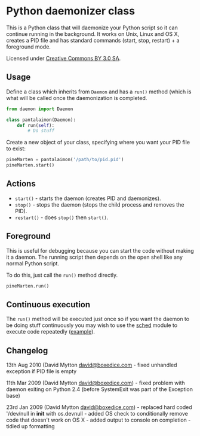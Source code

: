 # Python daemonizer class

This is a Python class that will daemonize your Python script so it can continue running in the background.
It works on Unix, Linux and OS X, creates a PID file and
has standard commands (start, stop, restart) + a foreground mode.

Licensed under [Creative Commons BY 3.0 SA][4].


## Usage

Define a class which inherits from `Daemon` and has a `run()` method
(which is what will be called once the daemonization is completed.

```python
from daemon import Daemon

class pantalaimon(Daemon):
    def run(self):
        # Do stuff
```

Create a new object of your class, specifying where you want your PID file to exist:

```python
pineMarten = pantalaimon('/path/to/pid.pid')
pineMarten.start()
```


## Actions

* `start()` - starts the daemon (creates PID and daemonizes).
* `stop()` - stops the daemon (stops the child process and removes the PID).
* `restart()` - does `stop()` then `start()`.


## Foreground

This is useful for debugging because you can start the code without making it a daemon.
The running script then depends on the open shell like any normal Python script.

To do this, just call the `run()` method directly.

```python
pineMarten.run()
```


## Continuous execution

The `run()` method will be executed just once so
if you want the daemon to be doing stuff continuously
you may wish to use the [sched][1] module to execute code repeatedly ([example][2]).


## Changelog
13th Aug 2010 (David Mytton <david@boxedice.com>
    - fixed unhandled exception if PID file is empty

11th Mar 2009 (David Mytton <david@boxedice.com>)
    - fixed problem with daemon exiting on Python 2.4 (before SystemExit was part of the Exception base)

23rd Jan 2009 (David Mytton <david@boxedice.com>)
    - replaced hard coded '/dev/null in __init__ with os.devnull
    - added OS check to conditionally remove code that doesn't work on OS X
    - added output to console on completion
    - tidied up formatting


[1]: http://docs.python.org/library/sched.html
[2]: https://github.com/boxedice/sd-agent/blob/master/agent.py#L226
[3]: http://web.archive.org/web/20131017130434/http://www.jejik.com/articles/2007/02/a_simple_unix_linux_daemon_in_python/
[4]: http://creativecommons.org/licenses/by-sa/3.0/
[5]: https://github.com/sandermarechal

